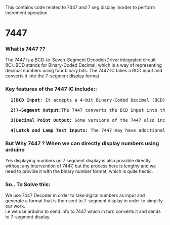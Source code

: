 This contains code related to 7447 and 7 seg display inorder to perform increment operation
# 7447
### What is 7447 ??
The 7447 is a BCD-to-Seven-Segment Decoder/Driver integrated circuit (IC). BCD stands for Binary-Coded Decimal, which is a way of representing decimal numbers using four binary bits. The 7447 IC takes a BCD input and converts it into the 7-segment display format.
### Key features of the 7447 IC include::
<pre>
  <b>1)BCD Input:</b> It accepts a 4-bit Binary-Coded Decimal (BCD) input, representing decimal digits 0 through 9.

  <b>2)7-Segment Output:</b>The 7447 converts the BCD input into the corresponding signals for a 7-segment display. A 7-segment display is a visual representation of numbers using seven individual segments, labeled A through G, arranged in the shape of the number "8."

  <b>3)Decimal Point Output:</b> Some versions of the 7447 also include a decimal point output for displaying decimal numbers.

  <b>4)Latch and Lamp Test Inputs: </b>The 7447 may have additional inputs for latching the current input and for testing the display lamps.
</pre>
### But Why 7447 ? When we can directly display numbers using arduino 
Yes displaying numbers on 7 segment display is also possible directly without any intervention of 7447, but the process here is lengthy and we need to provide it with the binary number format, which is quite hectic. 
### So.. To Solve this:
We use 7447 Decoder in order to take digital numbers as input and generate a format that is then sent to 7-segment display in order to simplify our work.<br>
i.e we use arduino to send info to 7447 which in turn converts it and sends to 7-segment display.
